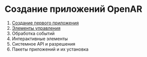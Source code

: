 # Создание приложений OpenAR

1. [Создание первого приложения](creation.md)
2. [Элементы управления](controls.md)
3. Обработка событий
4. Интерактивные элементы
5. Системное API и разрешения
6. Пакеты приложений и их установка